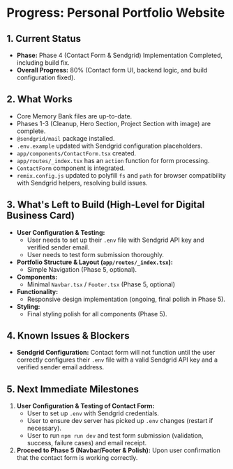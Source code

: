 # Progress: Personal Portfolio Website

## 1. Current Status
- **Phase:** Phase 4 (Contact Form & Sendgrid) Implementation Completed, including build fix.
- **Overall Progress:** 80% (Contact form UI, backend logic, and build configuration fixed).

## 2. What Works
- Core Memory Bank files are up-to-date.
- Phases 1-3 (Cleanup, Hero Section, Project Section with image) are complete.
- `@sendgrid/mail` package installed.
- `.env.example` updated with Sendgrid configuration placeholders.
- `app/components/ContactForm.tsx` created.
- `app/routes/_index.tsx` has an `action` function for form processing.
- `ContactForm` component is integrated.
- `remix.config.js` updated to polyfill `fs` and `path` for browser compatibility with Sendgrid helpers, resolving build issues.

## 3. What's Left to Build (High-Level for Digital Business Card)
- **User Configuration & Testing:**
    - User needs to set up their `.env` file with Sendgrid API key and verified sender email.
    - User needs to test form submission thoroughly.
- **Portfolio Structure & Layout (`app/routes/_index.tsx`):**
    - Simple Navigation (Phase 5, optional).
- **Components:**
    - Minimal `Navbar.tsx` / `Footer.tsx` (Phase 5, optional)
- **Functionality:**
    - Responsive design implementation (ongoing, final polish in Phase 5).
- **Styling:**
    - Final styling polish for all components (Phase 5).

## 4. Known Issues & Blockers
- **Sendgrid Configuration:** Contact form will not function until the user correctly configures their `.env` file with a valid Sendgrid API key and a verified sender email address.

## 5. Next Immediate Milestones
1.  **User Configuration & Testing of Contact Form:**
    *   User to set up `.env` with Sendgrid credentials.
    *   User to ensure dev server has picked up `.env` changes (restart if necessary).
    *   User to run `npm run dev` and test form submission (validation, success, failure cases) and email receipt.
2.  **Proceed to Phase 5 (Navbar/Footer & Polish):** Upon user confirmation that the contact form is working correctly.
